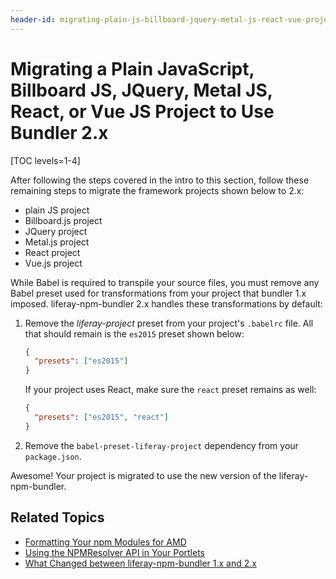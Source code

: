 ```yaml
---
header-id: migrating-plain-js-billboard-jquery-metal-js-react-vue-project
---
```


# Migrating a Plain JavaScript, Billboard JS, JQuery, Metal JS, React, or Vue JS Project to Use Bundler 2.x

[TOC levels=1-4]

After following the steps covered in the intro to this section, follow these 
remaining steps to migrate the framework projects shown below to 2.x:

- plain JS project
- Billboard.js project
- JQuery project
- Metal.js project
- React project
- Vue.js project

While Babel is required to transpile your source files, you must remove any 
Babel preset used for transformations from your project that bundler 1.x 
imposed. liferay-npm-bundler 2.x handles these transformations by default:

1.  Remove the *liferay-project* preset from your project's `.babelrc` file. All 
    that should remain is the `es2015` preset shown below:

    ```json
    {
      "presets": ["es2015"]
    }
    ```

    If your project uses React, make sure the `react` preset remains as well:

    ```json    
    {
      "presets": ["es2015", "react"]
    }
    ```

2.  Remove the `babel-preset-liferay-project` dependency from your 
    `package.json`.

Awesome! Your project is migrated to use the new version of the 
liferay-npm-bundler. 

## Related Topics

- [Formatting Your npm Modules for AMD](/docs/7-2/frameworks/-/knowledge_base/f/formatting-your-npm-modules-for-amd)
- [Using the NPMResolver API in Your Portlets](/docs/7-2/frameworks/-/knowledge_base/f/using-the-npmresolver-api-in-your-portlets)
- [What Changed between liferay-npm-bundler 1.x and 2.x](/docs/7-2/reference/-/knowledge_base/r/what-changed-between-liferay-npm-bundler-1-x-and-2-x)
